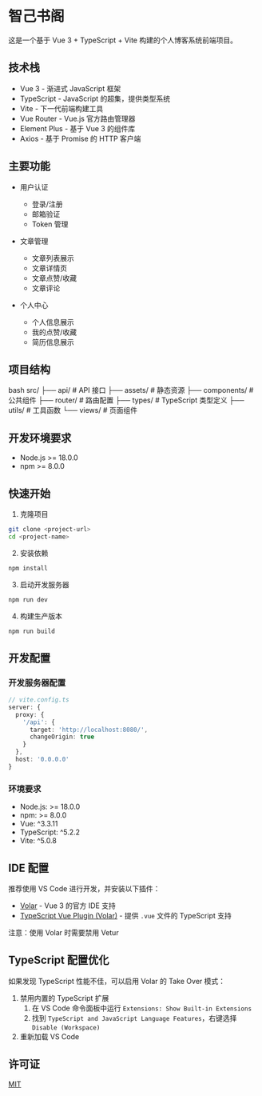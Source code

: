 # 智己书阁

这是一个基于 Vue 3 + TypeScript + Vite 构建的个人博客系统前端项目。

## 技术栈

- Vue 3 - 渐进式 JavaScript 框架
- TypeScript - JavaScript 的超集，提供类型系统
- Vite - 下一代前端构建工具
- Vue Router - Vue.js 官方路由管理器
- Element Plus - 基于 Vue 3 的组件库
- Axios - 基于 Promise 的 HTTP 客户端

## 主要功能

- 用户认证
  - 登录/注册
  - 邮箱验证
  - Token 管理
  
- 文章管理
  - 文章列表展示
  - 文章详情页
  - 文章点赞/收藏
  - 文章评论
  
- 个人中心
  - 个人信息展示
  - 我的点赞/收藏
  - 简历信息展示

## 项目结构

bash
src/
├── api/ # API 接口
├── assets/ # 静态资源
├── components/ # 公共组件
├── router/ # 路由配置
├── types/ # TypeScript 类型定义
├── utils/ # 工具函数
└── views/ # 页面组件

## 开发环境要求

- Node.js >= 18.0.0
- npm >= 8.0.0


## 快速开始

1. 克隆项目

```bash
git clone <project-url>
cd <project-name>
```

2. 安装依赖
```bash
npm install
```

3. 启动开发服务器
```bash
npm run dev
```

4. 构建生产版本
```bash
npm run build
```

## 开发配置

### 开发服务器配置

```typescript
// vite.config.ts
server: {
  proxy: {
    '/api': {
      target: 'http://localhost:8080/',
      changeOrigin: true
    }
  },
  host: '0.0.0.0'
}
```

### 环境要求

- Node.js: >= 18.0.0
- npm: >= 8.0.0
- Vue: ^3.3.11
- TypeScript: ^5.2.2
- Vite: ^5.0.8

## IDE 配置

推荐使用 VS Code 进行开发，并安装以下插件：

- [Volar](https://marketplace.visualstudio.com/items?itemName=Vue.volar) - Vue 3 的官方 IDE 支持
- [TypeScript Vue Plugin (Volar)](https://marketplace.visualstudio.com/items?itemName=Vue.vscode-typescript-vue-plugin) - 提供 `.vue` 文件的 TypeScript 支持

注意：使用 Volar 时需要禁用 Vetur

## TypeScript 配置优化

如果发现 TypeScript 性能不佳，可以启用 Volar 的 Take Over 模式：

1. 禁用内置的 TypeScript 扩展
   1. 在 VS Code 命令面板中运行 `Extensions: Show Built-in Extensions`
   2. 找到 `TypeScript and JavaScript Language Features`，右键选择 `Disable (Workspace)`
2. 重新加载 VS Code

## 许可证

[MIT](LICENSE)
